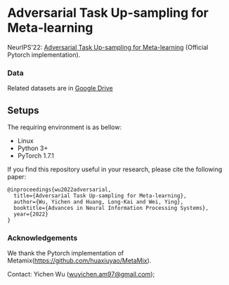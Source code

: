# Adversarial Task Up-sampling for Meta-learning
NeurIPS'22: [Adversarial Task Up-sampling for Meta-learning](https://openreview.net/pdf?id=pFqgUJxXXz) (Official Pytorch implementation).  

### Data
Related datasets are in [Google Drive](https://drive.google.com/drive/folders/1UweivDN4WTwC-eeomQnnIhl_DC8vhLxU?usp=sharing)

## Setups
The requiring environment is as bellow:  

- Linux 
- Python 3+
- PyTorch 1.7.1

If you find this repository useful in your research, please cite the following paper:

```
@inproceedings{wu2022adversarial,
  title={Adversarial Task Up-sampling for Meta-learning},
  author={Wu, Yichen and Huang, Long-Kai and Wei, Ying},
  booktitle={Advances in Neural Information Processing Systems},
  year={2022}
}
```

### Acknowledgements
We thank the Pytorch implementation of Metamix(https://github.com/huaxiuyao/MetaMix).

Contact: Yichen Wu (wuyichen.am97@gmail.com);
